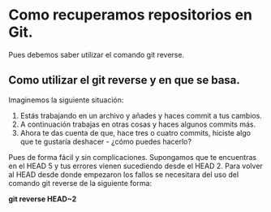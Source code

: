 # Como recuperamos repositorios en Git.
Pues debemos saber utilizar el comando git reverse.
## Como utilizar el git reverse y en que se basa.
Imaginemos la siguiente situación: 
1. Estás trabajando en un archivo y añades y haces commit a tus cambios.
2. A continuación trabajas en otras cosas y haces algunos commits más.
3. Ahora te das cuenta de que, hace tres o cuatro commits, hiciste algo que te gustaría deshacer - ¿cómo puedes hacerlo?

Pues de forma fácil y sin complicaciones. Supongamos que te encuentras en el HEAD 5 y tus errores vienen sucediendo desde el HEAD 2.
Para volver al HEAD desde donde empezaron los fallos se necesitara del uso del comando git reverse de la siguiente forma:

**git reverse HEAD~2** 
